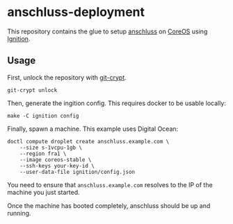 # anschluss-deployment

This repository contains the glue to setup [anschluss](https://github.com/westnetz/anschluss) on
[CoreOS](https://coreos.com/) using [Ignition](https://coreos.com/ignition/docs/latest/).

## Usage

First, unlock the repository with [git-crypt](https://github.com/AGWA/git-crypt).

```console
git-crypt unlock
```

Then, generate the ingition config. This requires docker to be usable locally:

```console
make -C ignition config
```

Finally, spawn a machine. This example uses Digital Ocean:

```console
doctl compute droplet create anschluss.example.com \
    --size s-1vcpu-1gb \
    --region fra1 \
    --image coreos-stable \
    --ssh-keys your-key-id \
    --user-data-file ignition/config.json
```

You need to ensure that `anschluss.example.com` resolves to the IP of the machine
you just started.

Once the machine has booted completely, anschluss should be up and running.
